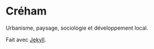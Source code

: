 # Créham
Urbanisme, paysage, sociologie et développement local.

Fait avec [Jekyll](https://jekyllrb.com/).
